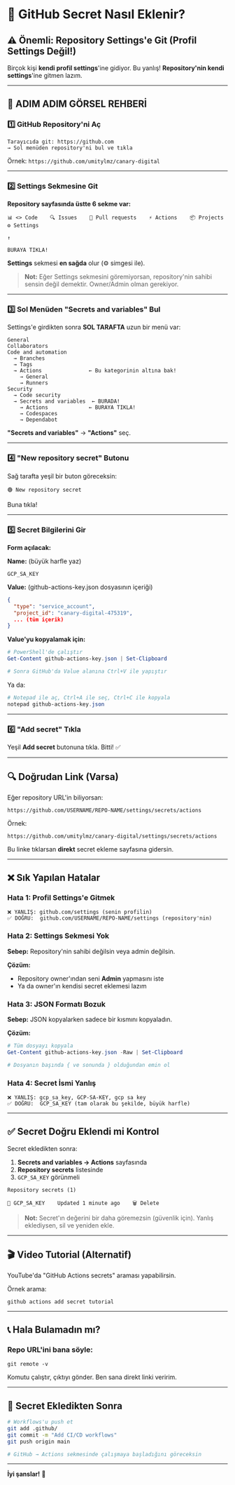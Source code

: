 # 🔑 GitHub Secret Nasıl Eklenir?

## ⚠️ Önemli: Repository Settings'e Git (Profil Settings Değil!)

Birçok kişi **kendi profil settings**'ine gidiyor. Bu yanlış! 
**Repository'nin kendi settings**'ine gitmen lazım.

---

## 📍 ADIM ADIM GÖRSEL REHBERİ

### 1️⃣ GitHub Repository'ni Aç
```
Tarayıcıda git: https://github.com
→ Sol menüden repository'ni bul ve tıkla
```

Örnek: `https://github.com/umitylmz/canary-digital`

---

### 2️⃣ Settings Sekmesine Git

**Repository sayfasında üstte 6 sekme var:**
```
📊 <> Code    🔍 Issues    🔨 Pull requests    ⚡ Actions    📦 Projects    ⚙️ Settings
                                                                           ↑
                                                                    BURAYA TIKLA!
```

**Settings** sekmesi **en sağda** olur (⚙️ simgesi ile).

> **Not:** Eğer Settings sekmesini göremiyorsan, repository'nin sahibi sensin değil demektir. Owner/Admin olman gerekiyor.

---

### 3️⃣ Sol Menüden "Secrets and variables" Bul

Settings'e girdikten sonra **SOL TARAFTA** uzun bir menü var:

```
General
Collaborators
Code and automation
  → Branches
  → Tags
  → Actions               ← Bu kategorinin altına bak!
    → General
    → Runners
Security
  → Code security
  → Secrets and variables  ← BURADA!
    → Actions             ← BURAYA TIKLA!
    → Codespaces
    → Dependabot
```

**"Secrets and variables"** → **"Actions"** seç.

---

### 4️⃣ "New repository secret" Butonu

Sağ tarafta yeşil bir buton göreceksin:
```
🟢 New repository secret
```

Buna tıkla!

---

### 5️⃣ Secret Bilgilerini Gir

**Form açılacak:**

**Name:** (büyük harfle yaz)
```
GCP_SA_KEY
```

**Value:** (github-actions-key.json dosyasının içeriği)
```json
{
  "type": "service_account",
  "project_id": "canary-digital-475319",
  ... (tüm içerik)
}
```

**Value'yu kopyalamak için:**
```powershell
# PowerShell'de çalıştır
Get-Content github-actions-key.json | Set-Clipboard

# Sonra GitHub'da Value alanına Ctrl+V ile yapıştır
```

Ya da:
```powershell
# Notepad ile aç, Ctrl+A ile seç, Ctrl+C ile kopyala
notepad github-actions-key.json
```

---

### 6️⃣ "Add secret" Tıkla

Yeşil **Add secret** butonuna tıkla. Bitti! ✅

---

## 🔍 Doğrudan Link (Varsa)

Eğer repository URL'in biliyorsan:
```
https://github.com/USERNAME/REPO-NAME/settings/secrets/actions
```

Örnek:
```
https://github.com/umitylmz/canary-digital/settings/secrets/actions
```

Bu linke tıklarsan **direkt** secret ekleme sayfasına gidersin.

---

## ❌ Sık Yapılan Hatalar

### Hata 1: Profil Settings'e Gitmek
```
❌ YANLIŞ: github.com/settings (senin profilin)
✅ DOĞRU:  github.com/USERNAME/REPO-NAME/settings (repository'nin)
```

### Hata 2: Settings Sekmesi Yok
**Sebep:** Repository'nin sahibi değilsin veya admin değilsin.

**Çözüm:** 
- Repository owner'ından seni **Admin** yapmasını iste
- Ya da owner'ın kendisi secret eklemesi lazım

### Hata 3: JSON Formatı Bozuk
**Sebep:** JSON kopyalarken sadece bir kısmını kopyaladın.

**Çözüm:**
```powershell
# Tüm dosyayı kopyala
Get-Content github-actions-key.json -Raw | Set-Clipboard

# Dosyanın başında { ve sonunda } olduğundan emin ol
```

### Hata 4: Secret İsmi Yanlış
```
❌ YANLIŞ: gcp_sa_key, GCP-SA-KEY, gcp sa key
✅ DOĞRU:  GCP_SA_KEY (tam olarak bu şekilde, büyük harfle)
```

---

## ✅ Secret Doğru Eklendi mi Kontrol

Secret ekledikten sonra:

1. **Secrets and variables → Actions** sayfasında
2. **Repository secrets** listesinde
3. `GCP_SA_KEY` görünmeli

```
Repository secrets (1)

🔑 GCP_SA_KEY    Updated 1 minute ago    🗑️ Delete
```

> **Not:** Secret'ın değerini bir daha göremezsin (güvenlik için). Yanlış eklediysen, sil ve yeniden ekle.

---

## 🎬 Video Tutorial (Alternatif)

YouTube'da "GitHub Actions secrets" araması yapabilirsin.

Örnek arama:
```
github actions add secret tutorial
```

---

## 📞 Hala Bulamadın mı?

### Repo URL'ini bana söyle:
```
git remote -v
```

Komutu çalıştır, çıktıyı gönder. Ben sana direkt linki veririm.

---

## 🚀 Secret Ekledikten Sonra

```bash
# Workflows'u push et
git add .github/
git commit -m "Add CI/CD workflows"
git push origin main

# GitHub → Actions sekmesinde çalışmaya başladığını göreceksin
```

---

**İyi şanslar!** 🎉
